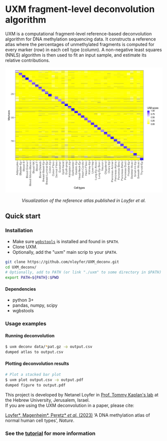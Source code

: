 # UXM fragment-level deconvolution algorithm
UXM is a computational fragment-level reference-based deconvolution algorithm for DNA methylation sequencing data.
It constructs a reference atlas where the percentages of unmethylated fragments is computed for every marker (row) in each cell type (column).
A non-negative least squares (NNLS) algorithm is then used to fit an input sample, and estimate its relative contributions.

<p align='center'>
    <img src="docs/img/Atlas.U25.l4.png" width="600" height="400" />
</p>
<p align='center'>
    <em>Visualization of the reference atlas published in Loyfer et al.</em>
</p>


## Quick start
### Installation
- Make sure [`wgbstools`](https://github.com/nloyfer/wgbs_tools#installation) is installed and found in `$PATH`.<br>
- Clone UXM. 
- Optionally, add the "uxm" main scrip to your `$PATH`.
```bash
git clone https://github.com/nloyfer/UXM_deconv.git
cd UXM_deconv/
# Optionally, add to PATH (or link "./uxm" to some directory in $PATH)
export PATH=${PATH}:$PWD
```

#### Dependencies
- python 3+
- pandas, numpy, scipy
- wgbstools

### Usage examples
#### Running deconvolution
```bash
$ uxm deconv data/*pat.gz -o output.csv
dumped atlas to output.csv
```

#### Plotting deconvolution results
```bash
# Plot a stacked bar plot
$ uxm plot output.csv -o output.pdf
dumped figure to output.pdf
```

This project is developed by Netanel Loyfer in [Prof. Tommy Kaplan's lab](https://www.cs.huji.ac.il/~tommy/) at the Hebrew University, Jerusalem, Israel.<br>
If you are using the UXM deconvolution in a paper, please cite:

[Loyfer\*, Magenheim\*, Peretz\* *et al.* (2023)](www.nature.com/articles/s41586-022-05580-6) ‘A DNA methylation atlas of normal human
cell types’, *Nature*.

### See the [tutorial](tutorial) for more information 
